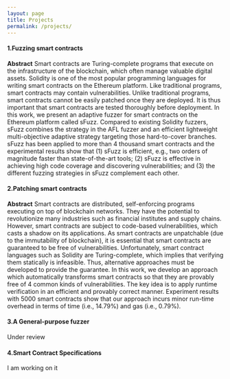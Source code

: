 ```yaml
---
layout: page
title: Projects
permalink: /projects/
---
```


#### 1.Fuzzing smart contracts

**Abstract** Smart contracts are Turing-complete programs that execute on the infrastructure of the blockchain, which often manage valuable digital assets. Solidity is one of the most popular programming languages for writing smart contracts on the Ethereum platform. Like traditional programs, smart contracts may contain vulnerabilities. Unlike traditional programs, smart contracts cannot be easily patched once they are deployed. It is thus important that smart contracts are tested thoroughly before deployment. In this work, we present an adaptive fuzzer for smart contracts on the Ethereum platform called sFuzz. Compared to existing Solidity fuzzers, sFuzz combines the strategy in the AFL fuzzer and an efficient lightweight multi-objective adaptive strategy targeting those hard-to-cover branches. sFuzz has been applied to more than 4 thousand smart contracts and the experimental results show that (1) sFuzz is efficient, e.g., two orders of magnitude faster than state-of-the-art tools; (2) sFuzz is effective in achieving high code coverage and discovering vulnerabilities; and (3) the different fuzzing strategies in sFuzz complement each other.

#### 2.Patching smart contracts

**Abstract** Smart contracts are distributed, self-enforcing programs executing on top of blockchain networks. They have the potential to revolutionize many industries such as financial institutes and supply chains. However, smart contracts are subject to code-based vulnerabilities, which casts a shadow on its applications. As smart contracts are unpatchable (due to the immutability of blockchain), it is essential that smart contracts are guaranteed to be free of vulnerabilities. Unfortunately, smart contract languages such as Solidity are Turing-complete, which implies that verifying them statically is infeasible. Thus, alternative approaches must be developed to provide the guarantee. In this work, we develop an approach which automatically transforms smart contracts so that they are provably free of 4 common kinds of vulnerabilities. The key idea is to apply runtime verification in an efficient and provably correct manner. Experiment results with 5000 smart contracts show that our approach incurs minor run-time overhead in terms of time (i.e., 14.79%) and gas (i.e., 0.79%).

#### 3.A General-purpose fuzzer

Under review

#### 4.Smart Contract Specifications

I am working on it
